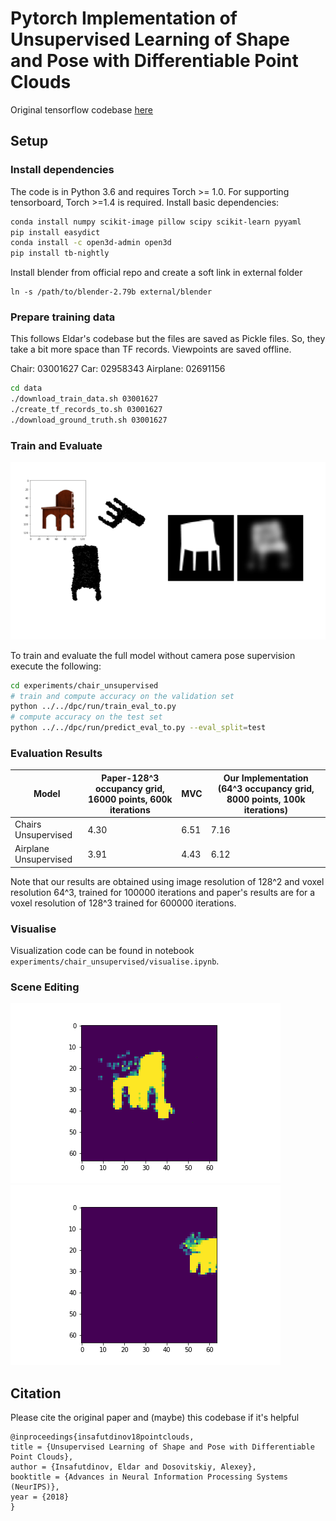 # Pytorch Implementation of Unsupervised Learning of Shape and Pose with Differentiable Point Clouds

Original tensorflow codebase [here](https://github.com/eldar/differentiable-point-clouds/)

## Setup

### Install dependencies
The code is in Python 3.6 and requires Torch >= 1.0. For supporting tensorboard, Torch >=1.4 is required.
Install basic dependencies:

```bash
conda install numpy scikit-image pillow scipy scikit-learn pyyaml
pip install easydict
conda install -c open3d-admin open3d
pip install tb-nightly
```
Install blender from official repo and create a soft link in external folder
```
ln -s /path/to/blender-2.79b external/blender
```

### Prepare training data
This follows Eldar's codebase but the files are saved as Pickle files. So, they take a bit more space than TF records. Viewpoints are saved offline.

Chair: 03001627
Car: 02958343
Airplane: 02691156

```bash
cd data
./download_train_data.sh 03001627
./create_tf_records_to.sh 03001627
./download_ground_truth.sh 03001627
```
### Train and Evaluate

<p align="center">
    <img src="imgs/training.png">
</p>

To train and evaluate the full model without camera pose supervision execute the following:

```bash
cd experiments/chair_unsupervised
# train and compute accuracy on the validation set
python ../../dpc/run/train_eval_to.py
# compute accuracy on the test set
python ../../dpc/run/predict_eval_to.py --eval_split=test
```

### Evaluation Results
| Model | Paper-128^3 occupancy grid, 16000 points, 600k  iterations | MVC | Our Implementation (64^3 occupancy grid, 8000 points, 100k iterations)|
---|---|---|---
| Chairs Unsupervised| 4.30 |6.51 | 7.16|
| Airplane Unsupervised| 3.91 |4.43 | 6.12|

Note that our results are obtained using image resolution of 128^2 and voxel resolution 64^3, trained for 100000 iterations and paper's results are for a voxel resolution of 128^3 trained for 600000 iterations.



### Visualise

Visualization code can be found in notebook `experiments/chair_unsupervised/visualise.ipynb`.


### Scene Editing
![scale_gif](extra_imgs/ext/gif_scale.gif)  ![trans_gif](extra_imgs/ext/gih_trans.gif)

## Citation
Please cite the original paper and (maybe) this codebase if it's helpful

```
@inproceedings{insafutdinov18pointclouds,
title = {Unsupervised Learning of Shape and Pose with Differentiable Point Clouds},
author = {Insafutdinov, Eldar and Dosovitskiy, Alexey},
booktitle = {Advances in Neural Information Processing Systems (NeurIPS)},
year = {2018}
}
```
